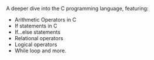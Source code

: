 A deeper dive into the C programming language, featuring:
- Arithmetic Operators in C
- If statements in C
- If...else statements
- Relational operators
- Logical operators
- While loop and more.
